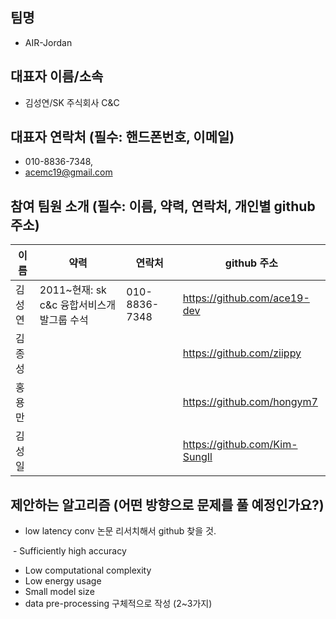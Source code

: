 ## 팀명
- AIR-Jordan

## 대표자 이름/소속
- 김성연/SK 주식회사 C&C

## 대표자 연락처 (필수: 핸드폰번호, 이메일)
- 010-8836-7348, 
- acemc19@gmail.com

## 참여 팀원 소개 (필수: 이름, 약력, 연락처, 개인별 github 주소)
| 이름 | 약력 | 연락처 | github 주소 |
|---|---|---|---|
| 김성연 | 2011~현재: sk c&c 융합서비스개발그룹 수석 | 010-8836-7348 | https://github.com/ace19-dev  |
| 김종성 |   |   | https://github.com/ziippy  |
| 홍용만 |   |   | https://github.com/hongym7  |
| 김성일 |   |   | https://github.com/Kim-SungIl  |


## 제안하는 알고리즘 (어떤 방향으로 문제를 풀 예정인가요?)
- low latency conv 논문 리서치해서 github 찾을 것. 

  - Sufficiently high accuracy
  - Low computational complexity
  - Low energy usage
  - Small model size
- data pre-processing 구체적으로 작성 (2~3가지)

